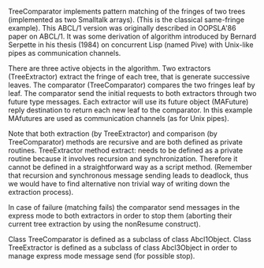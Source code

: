 TreeComparator implements pattern matching of the fringes of two trees (implemented as two Smalltalk arrays).
(This is the classical same-fringe example). This ABCL/1 version was originally described in OOPSLA'86 paper on ABCL/1. It was some derivation of algorithm introduced by Bernard Serpette in his thesis (1984) on concurrent Lisp (named Pive) with Unix-like pipes as communication channels.

There are three active objects in the algorithm.
Two extractors (TreeExtractor) extract the fringe of each tree, that is generate successive leaves.
The comparator (TreeComparator) compares the two fringes leaf by leaf.
The comparator send the initial requests to both extractors through two future type messages.
Each extractor will use its future object (MAFuture) reply destination to return each new leaf to the comparator.
In this example MAfutures are used as communication channels (as for Unix pipes).

Note that both extraction (by TreeExtractor) and comparison (by TreeComparator) methods are recursive and are both defined as private routines. TreeExtractor method extract: needs to be defined as a private routine because it involves recursion and synchronization. Therefore it cannot be defined in a straightforward way as a script method. (Remember that recursion and synchronous message sending leads to deadlock, thus we would have to find alternative non trivial way of writing down the extraction process).

In case of failure (matching fails) the comparator send messages in the express mode to both extractors in order to stop them (aborting their current tree extraction by using the nonResume construct).

Class TreeComparator is defined as a subclass of class Abcl1Object.
Class TreeExtractor is defined as a subclass of class Abcl3Object in order to manage express mode message send (for possible stop).